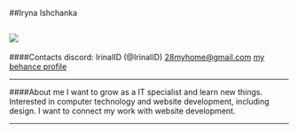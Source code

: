 ##Iryna Ishchanka

![](https://cdn0.iconfinder.com/data/icons/data-science-1-4/66/70-128.png)
---
####Contacts
discord: IrinaIID (@IrinaIID)
28myhome@gmail.com
[my behance profile](https://www.behance.net/irinaishchenko)

---

####About me
I want to grow as a IT specialist and learn new things. Interested in computer technology and website development, including design. I want to connect my work with website development.


---
